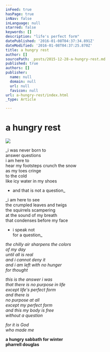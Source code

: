 ```yaml
---
inFeed: true
hasPage: true
inNav: false
inLanguage: null
starred: false
keywords: []
description: "life's perfect form"
datePublished: '2016-01-08T04:37:34.891Z'
dateModified: '2016-01-08T04:37:25.870Z'
title: a hungry rest
author: []
sourcePath: _posts/2015-12-28-a-hungry-rest.md
published: true
authors: []
publisher:
  name: null
  domain: null
  url: null
  favicon: null
url: a-hungry-rest/index.html
_type: Article

---
```

# a hungry rest
![](https://the-grid-user-content.s3-us-west-2.amazonaws.com/485f676f-dfe2-45fa-8b39-6d05e3535b1c.gif)

_i was never born to  
answer questions  
i am here to  
hear my footsteps crunch the snow  
as my toes cringe  
to the cold  
like icy water in my shoes  
- and that is not a question_

_i am here to see  
the crumpled leaves and twigs  
the squirrels scampering  
at the sound of my breath  
that condenses before my face  
- i speak not  
for a question_

_the chilly air sharpens the colors  
of my day  
until all is real  
and i cannot deny it  
and i am left with no hunger  
for thought_

_this is the answer i was  
that there is no purpose in life  
except life's perfect form  
and there is  
no purpose at all  
except my perfect form  
and this my body is free  
without a question_

_for it is God  
who made me_

**a hungry sabbath for winter  
pharrell douglas**